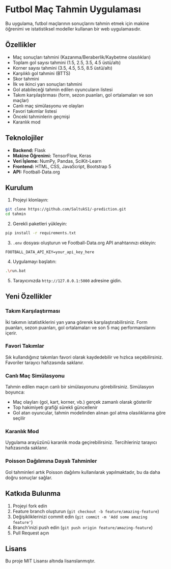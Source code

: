 # Futbol Maç Tahmin Uygulaması

Bu uygulama, futbol maçlarının sonuçlarını tahmin etmek için makine öğrenimi ve istatistiksel modeller kullanan bir web uygulamasıdır.

## Özellikler

- Maç sonuçları tahmini (Kazanma/Beraberlik/Kaybetme olasılıkları)
- Toplam gol sayısı tahmini (1.5, 2.5, 3.5, 4.5 üstü/altı)
- Korner sayısı tahmini (3.5, 4.5, 5.5, 8.5 üstü/altı)
- Karşılıklı gol tahmini (BTTS)
- Skor tahmini
- İlk ve ikinci yarı sonuçları tahmini
- Gol atabileceği tahmin edilen oyuncuların listesi
- Takım karşılaştırması (form, sezon puanları, gol ortalamaları ve son maçlar)
- Canlı maç simülasyonu ve olayları
- Favori takımlar listesi
- Önceki tahminlerin geçmişi
- Karanlık mod

## Teknolojiler

- **Backend:** Flask
- **Makine Öğrenimi:** TensorFlow, Keras
- **Veri İşleme:** NumPy, Pandas, SciKit-Learn
- **Frontend:** HTML, CSS, JavaScript, Bootstrap 5
- **API:** Football-Data.org

## Kurulum

1. Projeyi klonlayın:
```bash
git clone https://github.com/SaltukS1/-prediction.git
cd tahmin
```

2. Gerekli paketleri yükleyin:
```bash
pip install -r requirements.txt
```

3. `.env` dosyası oluşturun ve Football-Data.org API anahtarınızı ekleyin:
```
FOOTBALL_DATA_API_KEY=your_api_key_here
```

4. Uygulamayı başlatın:
```bash
.\run.bat
```

5. Tarayıcınızda `http://127.0.0.1:5000` adresine gidin.

## Yeni Özellikler

### Takım Karşılaştırması
İki takımın istatistiklerini yan yana görerek karşılaştırabilirsiniz. Form puanları, sezon puanları, gol ortalamaları ve son 5 maç performanslarını içerir.

### Favori Takımlar
Sık kullandığınız takımları favori olarak kaydedebilir ve hızlıca seçebilirsiniz. Favoriler tarayıcı hafızasında saklanır.

### Canlı Maç Simülasyonu
Tahmin edilen maçın canlı bir simülasyonunu görebilirsiniz. Simülasyon boyunca:
- Maç olayları (gol, kart, korner, vb.) gerçek zamanlı olarak gösterilir
- Top hakimiyeti grafiği sürekli güncellenir
- Gol atan oyuncular, tahmin modelinden alınan gol atma olasılıklarına göre seçilir

### Karanlık Mod
Uygulama arayüzünü karanlık moda geçirebilirsiniz. Tercihleriniz tarayıcı hafızasında saklanır.

### Poisson Dağılımına Dayalı Tahminler
Gol tahminleri artık Poisson dağılımı kullanılarak yapılmaktadır, bu da daha doğru sonuçlar sağlar.

## Katkıda Bulunma

1. Projeyi fork edin
2. Feature branch oluşturun (`git checkout -b feature/amazing-feature`)
3. Değişikliklerinizi commit edin (`git commit -m 'Add some amazing feature'`)
4. Branch'inizi push edin (`git push origin feature/amazing-feature`)
5. Pull Request açın

## Lisans

Bu proje MIT Lisansı altında lisanslanmıştır.
